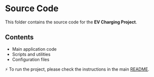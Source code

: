 # Source Code

This folder contains the source code for the **EV Charging Project**.

## Contents
- Main application code
- Scripts and utilities
- Configuration files

⚡ To run the project, please check the instructions in the main [README](../README.md).
